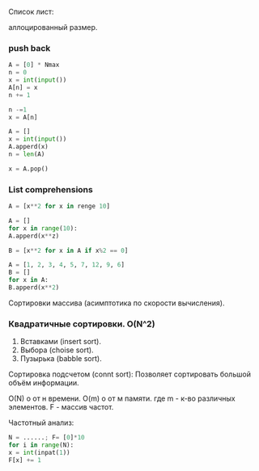 Список лист:

аллоцированный размер.

### push back
```python
A = [0] * Nmax
n = 0
x = int(input())
A[n] = x
n += 1

n -=1
x = A[n]
```

```python
A = []
x = int(input())
A.apperd(x)
n = len(A)

x = A.pop()
```

### List comprehensions
```python
A = [x**2 for x in renge 10]

A = []
for x in range(10):
A.apperd(x**z)
```

```python
B = [x**2 for x in A if x%2 == 0]

A = [1, 2, 3, 4, 5, 7, 12, 9, 6]
B = []
for x in A:
B.apperd(x**2)
```

Сортировки  массива (асимптотика по скорости вычисления).

### Квадратичные сортировки. O(N^2)

1. Вставками (insert sort).
2. Выбора (choise sort).
3. Пузырька (babble sort).

Сортировка подсчетом (connt sort): Позволяет сортировать большой объём информации.

O(N) о от н времени.
O(m) о от м памяти.
где m - к-во различных элементов.
F - массив частот.

Частотный анализ:

```python
N = ......; F= [0]*10
for i in range(N):
x = int(inpat(1))
F[x] += 1
```
